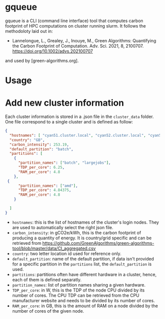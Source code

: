 # gqueue

gqueue is a CLI (command line interface) tool that computes carbon footprint of HPC computations on cluster running slurm. 
It follows the methodoloty laid out in:
 - Lannelongue, L., Grealey, J., Inouye, M., Green Algorithms: Quantifying the Carbon Footprint of Computation. Adv. Sci. 2021, 8, 2100707. https://doi.org/10.1002/advs.202100707 

and used by [green-algorithms.org].


# Usage


# Add new cluster information
Each cluster information is stored in a .json file in the `cluster_data` folder. One file correspond to a single cluster and is defined as follow:

```json
{
  "hostnames": [ "cyan51.cluster.local", "cyan52.cluster.local", "cyan53.cluster.local", "cyan54.cluster.local" ],
  "country": "GB",
  "carbon_intensity": 253.19,
  "default_partition": "batch",
  "partitions": [
    {
      "partition_names": ["batch", "largejobs"],
      "TDP_per_core": 6.25,
      "RAM_per_core": 4.8
    },
 {
      "partition_names": ["amd"],
      "TDP_per_core": 4.84375,
      "RAM_per_core": 4.8
    }

  ]
}
```
- `hostnames`: this is the list of hostnames of the cluster's login nodes. They are used to automatically select the right json file.
- `carbon_intensity`: in gCO2e/kWh, this is the carbon footprint of producing a quantity of energy. It is country/grid specific and can be retrieved from https://github.com/GreenAlgorithms/green-algorithms-tool/blob/master/data/CI_aggregated.csv
- `country`: two letter location id used for reference only.
- `default_partition`: name of the default partition, if data isn't provided for a specific partition in the `partitions` list, the `default_partition` is used.
- `partitions`: partitions often have different hardware in a cluster, hence, each of them is defined separatly.
 - `partition_names`: list of partition names sharing a given hardware.
 - `TDP_per_core`: in W, this is the TDP of the node CPU divided by its number of cores. The CPU TDP can be retrieved from the CPU manufacturer website and needs to be divided by its number of cores.
 - `RAM_per_core`: in GB, this is the amount of RAM on a node divided by the number of cores of the given node. 
